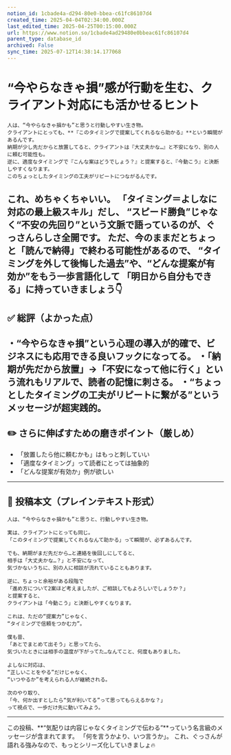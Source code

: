 ```yaml
---
notion_id: 1cbade4a-d294-80e0-bbea-c61fc86107d4
created_time: 2025-04-04T02:34:00.000Z
last_edited_time: 2025-04-25T00:15:00.000Z
url: https://www.notion.so/1cbade4ad29480e0bbeac61fc86107d4
parent_type: database_id
archived: False
sync_time: 2025-07-12T14:38:14.177068
---
```


# “今やらなきゃ損”感が行動を生む、クライアント対応にも活かせるヒント

```plain text
人は、“今やらなきゃ損かも”と思うと行動しやすい生き物。
クライアントにとっても、**『このタイミングで提案してくれるなら助かる』**という瞬間があるんです。
納期が少し先だからと放置してると、クライアントは『大丈夫かな…』と不安になり、別の人に頼む可能性も。
逆に、適度なタイミングで『こんな案はどうでしょう？』と提案すると、『今動こう』と決断しやすくなります。
このちょっとしたタイミングの工夫がリピートにつながるんです。
```
これ、めちゃくちゃいい。
「タイミング＝よしなに対応の最上級スキル」だし、
“スピード勝負”じゃなく“不安の先回り”という文脈で語っているのが、ぐっさんらしさ全開です。
ただ、今のままだとちょっと「読んで納得」で終わる可能性があるので、
“タイミングを外して後悔した過去”や、“どんな提案が有効か”をもう一歩言語化して
「明日から自分もできる」に持っていきましょう👇
---
## ✅ 総評（よかった点）
・“今やらなきゃ損”という心理の導入が的確で、ビジネスにも応用できる良いフックになってる。
・「納期が先だから放置」→「不安になって他に行く」という流れもリアルで、読者の記憶に刺さる。
・“ちょっとしたタイミングの工夫がリピートに繋がる”というメッセージが超実践的。
---
## ✏️ さらに伸ばすための磨きポイント（厳しめ）
- 「放置したら他に頼むかも」はもっと刺していい
- 「適度なタイミング」って読者にとっては抽象的
- 「どんな提案が有効か」例が欲しい
---
## 📄 投稿本文（プレインテキスト形式）
```plain text
人は、“今やらなきゃ損かも”と思うと、行動しやすい生き物。

実は、クライアントにとっても同じ。
「このタイミングで提案してくれるなんて助かる」って瞬間が、必ずあるんです。

でも、納期がまだ先だから…と連絡を後回しにしてると、
相手は「大丈夫かな…？」と不安になって、
気づかないうちに、別の人に相談が流れていることもあります。

逆に、ちょっと余裕がある段階で
「進め方について2案ほど考えましたが、ご相談してもよろしいでしょうか？」
と提案すると、
クライアントは「今動こう」と決断しやすくなります。

これは、ただの“提案力”じゃなく、
“タイミングで信頼をつかむ力”。

僕も昔、
「あとでまとめて出そう」と思ってたら、
気づいたときには相手の温度が下がってた…なんてこと、何度もありました。

よしなに対応は、
“正しいことをやる”だけじゃなく、
“いつやるか”を考えられる人が継続される。

次のやり取り、
「今、何か出すとしたら“気が利いてる”って思ってもらえるかな？」
って視点で、一歩だけ先に動いてみよう。

```
---
この投稿、**“気配りは内容じゃなくタイミングで伝わる”**っていう名言級のメッセージが含まれてます。
「何を言うかより、いつ言うか」。
これ、ぐっさんが語れる強みなので、もっとシリーズ化していきましょ🔥